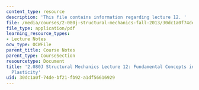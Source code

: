 ```yaml
---
content_type: resource
description: 'This file contains information regarding lecture 12. '
file: /media/courses/2-080j-structural-mechanics-fall-2013/30dc1a0f74debf21fb92a1df56616929_MIT2_080JF13_Lecture12.pdf
file_type: application/pdf
learning_resource_types:
- Lecture Notes
ocw_type: OCWFile
parent_title: Course Notes
parent_type: CourseSection
resourcetype: Document
title: '2.080J Structural Mechanics Lecture 12: Fundamental Concepts in Structural
  Plasticity'
uid: 30dc1a0f-74de-bf21-fb92-a1df56616929
---
```

